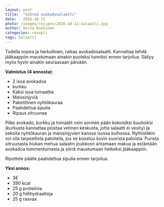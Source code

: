 ```yaml
---
layout: post
title:  "Vihreä avokadosalaatti"
date:   2016-10-11
photo: /images/recipes/2016-10-11-salaatti.jpg
author: Verna Koskinen
categories: resepti
tags: Salaatti
---
```


Todella nopea ja herkullinen, raikas avokadosalaatti. Kannattaa tehdä jääkaappiin maustumaan ainakin puoleksi tunniksi ennen tarjoilua. Säilyy myös hyvin ainakin seuraavaan päivään.

**Valmistus (4 annosta):**

- 2 isoa avokadoa
- kurkku
- Kaksi isoa tomaattia
- Maissinjyviä
- Paketillinen nyhtökauraa
- Paahdettua sipulia
- Ripaus sitruunaa

Pilko avokado, kurkku ja tomaatit noin sormen pään kokoisiksi kuutioiksi (kurkusta kannattaa poistaa vetinen keskusta, jotta salaatti ei vesity) ja sekoita nyhtökauran ja maissinjyvien kanssa isossa kulhossa. Nyhtistäkin voi olla tarpeellista paloitella, jos se koostuu kovin suurista paloista. Purista sitruunasta hiukan mehua salaatin joukkoon antamaan makua ja estämään avokadoa tummentumasta ja siirrä maustumaan hetkeksi jääkaappiin.

Ripottele päälle paahdettua sipulia ennen tarjoilua.

**Yksi annos:**

- 3€
- 390 kcal
- 25 g proteiinia
- 20 g hiilihydraatteja
- 25 g rasvaa

